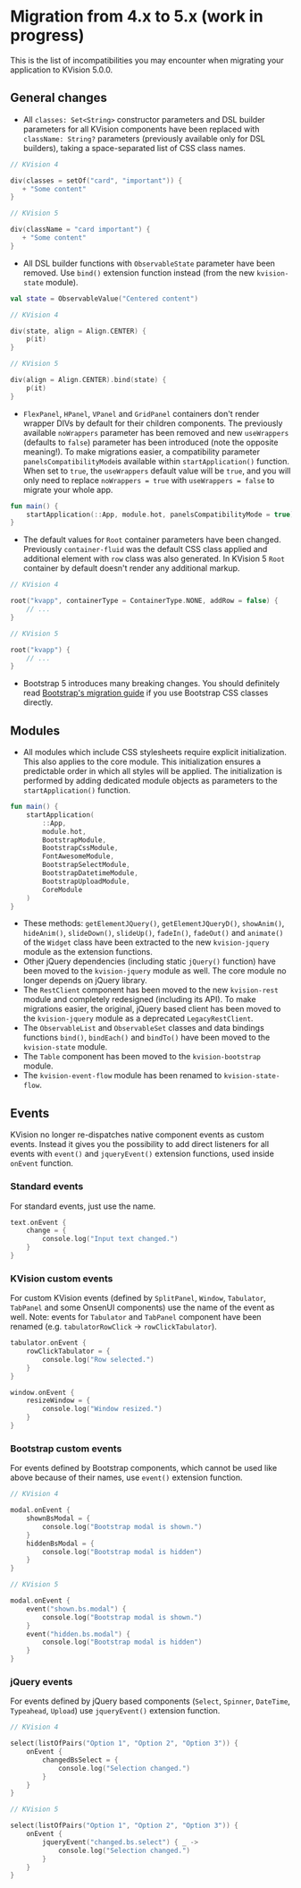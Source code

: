 # Migration from 4.x to 5.x \(work in progress\)

This is the list of incompatibilities you may encounter when migrating your application to KVision 5.0.0.

## General changes

* All `classes: Set<String>` constructor parameters and DSL builder parameters for all KVision components have been replaced with `className: String?` parameters \(previously available only for DSL builders\), taking a space-separated list of CSS class names.

```kotlin
// KVision 4

div(classes = setOf("card", "important")) {
   + "Some content"
} 

// KVision 5

div(className = "card important") {
   + "Some content"
} 
```

*  All DSL builder functions with `ObservableState` parameter have been removed. Use `bind()` extension function instead \(from the new `kvision-state` module\).

```kotlin
val state = ObservableValue("Centered content")

// KVision 4

div(state, align = Align.CENTER) { 
    p(it)
}

// KVision 5

div(align = Align.CENTER).bind(state) {
    p(it)
}
```

* `FlexPanel`, `HPanel`, `VPanel` and `GridPanel` containers don't render wrapper DIVs by default for their children components. The previously available `noWrappers` parameter has been removed and new `useWrappers` \(defaults to `false`\) parameter has been introduced \(note the opposite meaning!\). To make migrations easier, a compatibility parameter `panelsCompatibilityMode`is available within `startApplication()` function. When set to `true`, the `useWrappers` default value will be `true`, and you will only need to replace `noWrappers = true` with `useWrappers = false` to migrate your whole app.

```kotlin
fun main() {
    startApplication(::App, module.hot, panelsCompatibilityMode = true)
}
```

* The default values for `Root` container parameters have been changed. Previously `container-fluid` was the default CSS class applied and additional element with `row` class was also generated. In KVision 5 `Root` container by default doesn't render any additional markup.

```kotlin
// KVision 4

root("kvapp", containerType = ContainerType.NONE, addRow = false) {
    // ...
}

// KVision 5

root("kvapp") {
    // ...
}
```

* Bootstrap 5 introduces many breaking changes. You should definitely read [Bootstrap's migration guide](https://getbootstrap.com/docs/5.1/migration/) if you use Bootstrap CSS classes directly.

## Modules

* All modules which include CSS stylesheets require explicit initialization. This also applies to the core module. This initialization ensures a predictable order in which all styles will be applied. The initialization is performed by adding dedicated module objects as parameters to the `startApplication()` function.

```kotlin
fun main() {
    startApplication(
        ::App,
        module.hot,
        BootstrapModule,
        BootstrapCssModule,
        FontAwesomeModule,
        BootstrapSelectModule,
        BootstrapDatetimeModule,
        BootstrapUploadModule,
        CoreModule
    )
}
```

* These methods: `getElementJQuery()`, `getElementJQueryD()`, `showAnim()`, `hideAnim()`, `slideDown()`, `slideUp()`, `fadeIn()`, `fadeOut()` and `animate()` of the `Widget` class have been extracted to the new `kvision-jquery` module as the extension functions.
* Other jQuery dependencies \(including static `jQuery()` function\) have been moved to the `kvision-jquery` module as well. The core module no longer depends on jQuery library.
* The `RestClient` component has been moved to the new `kvision-rest` module and completely redesigned \(including its API\). To make migrations easier, the original, jQuery based client has been moved to the `kvision-jquery` module as a deprecated `LegacyRestClient`.
* The `ObservableList` and `ObservableSet` classes and data bindings functions `bind()`, `bindEach()` and `bindTo()` have been moved to the `kvision-state` module.
* The `Table` component has been moved to the `kvision-bootstrap` module.
* The `kvision-event-flow` module has been renamed to `kvision-state-flow`.

## Events

KVision no longer re-dispatches native component events as custom events. Instead it gives you the possibility to add direct listeners for all events with `event()` and `jqueryEvent()` extension functions, used inside `onEvent` function.

### Standard events

For standard events, just use the name.

```kotlin
text.onEvent {
    change = {
        console.log("Input text changed.")
    }
}
```

### KVision custom events

For custom KVision events \(defined by `SplitPanel`, `Window`, `Tabulator`, `TabPanel` and some OnsenUI components\) use the name of the event as well. Note: events for `Tabulator` and `TabPanel` component have been renamed \(e.g. `tabulatorRowClick` -&gt; `rowClickTabulator`\).

```kotlin
tabulator.onEvent {
    rowClickTabulator = {
        console.log("Row selected.")
    }
}

window.onEvent {
    resizeWindow = {
        console.log("Window resized.")
    }
}
```

###  Bootstrap custom events

For events defined by Bootstrap components, which cannot be used like above because of their names, use `event()` extension function.

```kotlin
// KVision 4

modal.onEvent {
    shownBsModal = {
        console.log("Bootstrap modal is shown.")
    }
    hiddenBsModal = {
        console.log("Bootstrap modal is hidden")
    }
}

// KVision 5

modal.onEvent {
    event("shown.bs.modal") {
        console.log("Bootstrap modal is shown.")
    }
    event("hidden.bs.modal") {
        console.log("Bootstrap modal is hidden")
    }
}
```

### jQuery events

For events defined by jQuery based components \(`Select`, `Spinner`, `DateTime`, `Typeahead`, `Upload`\) use `jqueryEvent()` extension function.

```kotlin
// KVision 4

select(listOfPairs("Option 1", "Option 2", "Option 3")) {
    onEvent {
        changedBsSelect = {
            console.log("Selection changed.")
        }
    }
}

// KVision 5

select(listOfPairs("Option 1", "Option 2", "Option 3")) {
    onEvent {
        jqueryEvent("changed.bs.select") { _ ->
            console.log("Selection changed.")
        }
    }
}
```

